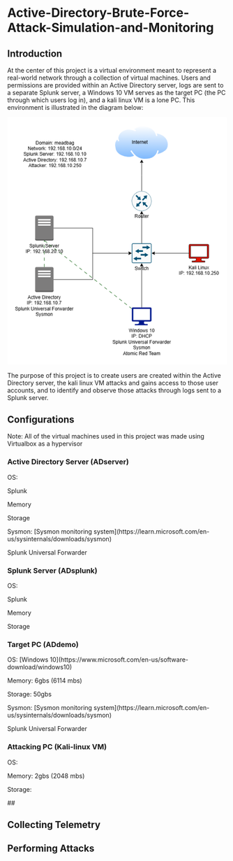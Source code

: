 # Active-Directory-Brute-Force-Attack-Simulation-and-Monitoring
## Introduction

At the center of this project is a virtual environment meant to represent a real-world network
through a collection of virtual machines. Users and permissions are provided within an Active
Directory server, logs are sent to a separate Splunk server, a Windows 10 VM serves as the
target PC (the PC through which users log in), and a kali linux VM is a lone PC. This
environment is illustrated in the diagram below:

![Diagram](ADProject.png)

The purpose of this project is to create users are created within the Active Directory server,
the kali linux VM attacks and gains access to those user accounts, and to identify and observe
those attacks through logs sent to a Splunk server. 

## Configurations

Note: All of the virtual machines used in this project was made using Virtualbox as a hypervisor

### Active Directory Server (ADserver)
<p>OS:</p>
<p>Splunk</p>
<p>Memory</p>
<p>Storage</p>
<p>Sysmon: [Sysmon monitoring system](https://learn.microsoft.com/en-us/sysinternals/downloads/sysmon) </p>
<p>Splunk Universal Forwarder</p>


### Splunk Server (ADsplunk)
<p>OS:</p>
<p>Splunk</p>
<p>Memory</p>
<p>Storage</p>


### Target PC (ADdemo)
<p>OS:  [Windows 10](https://www.microsoft.com/en-us/software-download/windows10) </p>
<p>Memory: 6gbs (6114 mbs)</p>
<p>Storage: 50gbs</p>
<p>Sysmon: [Sysmon monitoring system](https://learn.microsoft.com/en-us/sysinternals/downloads/sysmon) </p>
<p>Splunk Universal Forwarder</p>



### Attacking PC (Kali-linux VM)
<p>OS:</p>
<p>Memory: 2gbs (2048 mbs)</p>
<p>Storage: </p>
##



## Collecting Telemetry
## Performing Attacks

